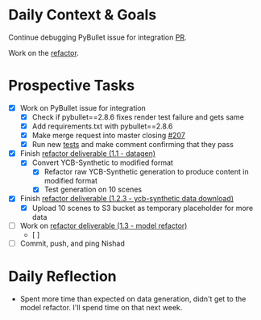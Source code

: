 # Daily Context & Goals

Continue debugging PyBullet issue for integration [PR](https://github.com/probcomp/GenSceneGraphs.jl/pull/188).

Work on the [refactor](RefactorDerenderingUsingGenSceneGraphs.md).

# Prospective Tasks

* [X] Work on PyBullet issue for integration
    * [X] Check if pybullet==2.8.6 fixes render test failure and gets same
    * [X] Add requirements.txt with pybullet==2.8.6
    * [X] Make merge request into master closing [#207](https://github.com/probcomp/GenSceneGraphs.jl/issues/207)
    * [X] Run new [tests](tests) and make comment confirming that they pass
* [X] Finish [refactor deliverable (1.1 - datagen)](RefactorDerenderingUsingGenSceneGraphs.md#Deliverables)
    * [X] Convert YCB-Synthetic to modified format
        * [X] Refactor raw YCB-Synthetic generation to produce content in modified format
        * [X] Test generation on 10 scenes
* [X] Finish [refactor deliverable (1.2.3 - ycb-synthetic data download)](RefactorDerenderingUsingGenSceneGraphs.md#Deliverables)
    * [X] Upload 10 scenes to S3 bucket as temporary placeholder for more data
* [ ] Work on [refactor deliverable (1.3 - model refactor)](RefactorDerenderingUsingGenSceneGraphs.md#Deliverables)
    * [ ] 
* [ ] Commit, push, and ping Nishad

# Daily Reflection

* Spent more time than expected on data generation, didn't get to the model
  refactor. I'll spend time on that next week.
